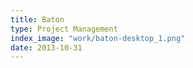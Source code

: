 ```yaml
---
title: Baton
type: Project Management
index_image: "work/baton-desktop_1.png"
date: 2013-10-31
---
```

